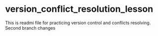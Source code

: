 # version_conflict_resolution_lesson
This is readmi file for practicing version control and conflicts resolving.
Second branch changes
